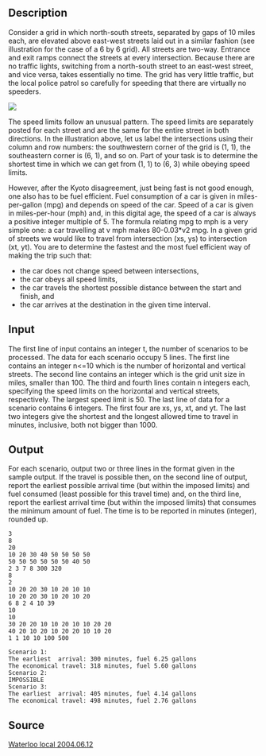 <h2>Description</h2><p>Consider a grid in which north-south streets, separated by gaps of 10 miles each, are elevated above east-west streets laid out in a similar fashion (see illustration for the case of a 6 by 6 grid). All streets are two-way. Entrance and exit ramps connect the streets at every intersection. Because there are no traffic lights, switching from a north-south street to an east-west street, and vice versa, takes essentially no time. The grid has very little traffic, but the local police patrol so carefully for speeding that there are virtually no speeders. 
</p><img src="images/1908_1.jpg"><p>
</p>The speed limits follow an unusual pattern. The speed limits are separately posted for each street and are the same for the entire street in both directions. In the illustration above, let us label the intersections using their column and row numbers: the southwestern corner of the grid is (1, 1), the southeastern corner is (6, 1), and so on. Part of your task is to determine the shortest time in which we can get from (1, 1) to (6, 3) while obeying speed limits. 

However, after the Kyoto disagreement, just being fast is not good enough, one also has to be fuel efficient. Fuel consumption of a car is given in miles-per-gallon (mpg) and depends on speed of the car. Speed of a car is given in miles-per-hour (mph) and, in this digital age, the speed of a car is always a positive integer multiple of 5. The formula relating mpg to mph is a very simple one: a car travelling at v mph makes 80-0.03*v2 mpg. In a given grid of streets we would like to travel from intersection (xs, ys) to intersection (xt, yt). You are to determine the fastest and the most fuel efficient way of making the trip such that: 
<ul><li>the car does not change speed between intersections, 
<br></li><li>the car obeys all speed limits, 
<br></li><li>the car travels the shortest possible distance between the start and finish, and 
<br></li><li>the car arrives at the destination in the given time interval.</li></ul><h2>Input</h2><p>The first line of input contains an integer t, the number of scenarios to be processed. The data for each scenario occupy 5 lines. The first line contains an integer n&lt;=10 which is the number of horizontal and vertical streets. The second line contains an integer which is the grid unit size in miles, smaller than 100. The third and fourth lines contain n integers each, specifying the speed limits on the horizontal and vertical streets, respectively. The largest speed limit is 50. The last line of data for a scenario contains 6 integers. The first four are xs, ys, xt, and yt. The last two integers give the shortest and the longest allowed time to travel in minutes, inclusive, both not bigger than 1000. </p><h2>Output</h2><p>For each scenario, output two or three lines in the format given in the sample output. If the travel is possible then, on the second line of output, report the earliest possible arrival time (but within the imposed limits) and fuel consumed (least possible for this travel time) and, on the third line, report the earliest arrival time (but within the imposed limits) that consumes the minimum amount of fuel. The time is to be reported in minutes (integer), rounded up.</p><pre><code class="language-input1">3
8
20
10 20 30 40 50 50 50 50
50 50 50 50 50 50 40 50
2 3 7 8 300 320
8
2
10 20 20 30 10 20 10 10 
10 20 20 30 10 20 10 20 
6 8 2 4 10 39
10
10
30 20 20 10 10 20 10 10 20 20
40 20 10 20 10 20 20 10 10 20
1 1 10 10 100 500
</code></pre><pre><code class="language-output1">Scenario 1:
The earliest  arrival: 300 minutes, fuel 6.25 gallons
The economical travel: 318 minutes, fuel 5.60 gallons
Scenario 2:
IMPOSSIBLE
Scenario 3:
The earliest  arrival: 405 minutes, fuel 4.14 gallons
The economical travel: 498 minutes, fuel 2.76 gallons
</code></pre><h2>Source</h2><a href="searchproblem?field=source&amp;key=Waterloo+local+2004.06.12">Waterloo local 2004.06.12</a>